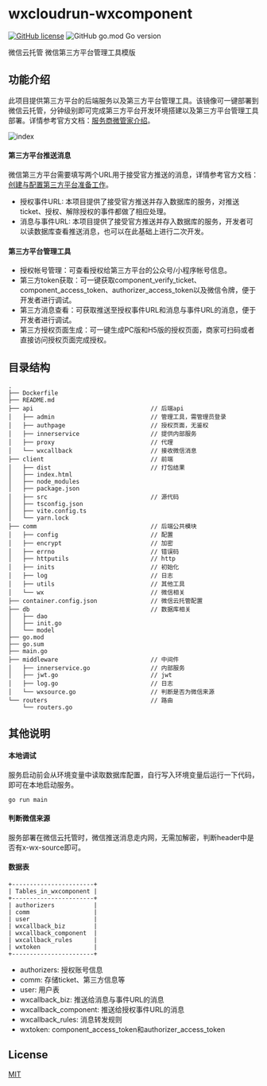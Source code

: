 # wxcloudrun-wxcomponent
[![GitHub license](https://img.shields.io/github/license/WeixinCloud/wxcloudrun-wxcomponent)](https://github.com/WeixinCloud/wxcloudrun-wxcomponent)
![GitHub go.mod Go version](https://img.shields.io/github/go-mod/go-version/WeixinCloud/wxcloudrun-wxcomponent)

微信云托管 微信第三方平台管理工具模版

## 功能介绍
此项目提供第三方平台的后端服务以及第三方平台管理工具。该镜像可一键部署到微信云托管，分钟级别即可完成第三方平台开发环境搭建以及第三方平台管理工具部署。详情参考官方文档：[服务商微管家介绍](https://developers.weixin.qq.com/doc/oplatform/Third-party_Platforms/2.0/product/management-tools.html)。

![index](https://res.wx.qq.com/op_res/BF2B0NQ2bKt-rJQL--cB3fUuCyllmnvJdFT57k786XuTE5UJQh4x8KjxiaGsg48qsqLtlP1kCZcr7E48DKq2xg)

#### 第三方平台推送消息
微信第三方平台需要填写两个URL用于接受官方推送的消息，详情参考官方文档：[创建与配置第三方平台准备工作](https://developers.weixin.qq.com/doc/oplatform/Third-party_Platforms/2.0/operation/thirdparty/prepare.html)。
- 授权事件URL: 本项目提供了接受官方推送并存入数据库的服务，对推送ticket、授权、解除授权的事件都做了相应处理。
- 消息与事件URL: 本项目提供了接受官方推送并存入数据库的服务，开发者可以读数据库查看推送消息，也可以在此基础上进行二次开发。
#### 第三方平台管理工具
- 授权帐号管理：可查看授权给第三方平台的公众号/小程序帐号信息。
- 第三方token获取：可一键获取component_verify_ticket、component_access_token、authorizer_access_token以及微信令牌，便于开发者进行调试。
- 第三方消息查看：可获取推送至授权事件URL和消息与事件URL的消息，便于开发者进行调试。
- 第三方授权页面生成：可一键生成PC版和H5版的授权页面，商家可扫码或者直接访问授权页面完成授权。

## 目录结构
```
.
├── Dockerfile
├── README.md
├── api                                 // 后端api
│   ├── admin                           // 管理工具，需管理员登录
│   ├── authpage                        // 授权页面，无鉴权
│   ├── innerservice                    // 提供内部服务
│   ├── proxy                           // 代理
│   └── wxcallback                      // 接收微信消息
├── client                              // 前端
│   ├── dist                            // 打包结果
│   ├── index.html
│   ├── node_modules
│   ├── package.json
│   ├── src                             // 源代码
│   ├── tsconfig.json
│   ├── vite.config.ts
│   └── yarn.lock
├── comm                                // 后端公共模块
│   ├── config                          // 配置
│   ├── encrypt                         // 加密
│   ├── errno                           // 错误码
│   ├── httputils                       // http
│   ├── inits                           // 初始化
│   ├── log                             // 日志
│   ├── utils                           // 其他工具
│   └── wx                              // 微信相关
├── container.config.json               // 微信云托管配置
├── db                                  // 数据库相关
│   ├── dao
│   ├── init.go
│   └── model
├── go.mod
├── go.sum
├── main.go
├── middleware                          // 中间件
│   ├── innerservice.go                 // 内部服务
│   ├── jwt.go                          // jwt
│   ├── log.go                          // 日志
│   └── wxsource.go                     // 判断是否为微信来源
└── routers                             // 路由
    └── routers.go

```

## 其他说明
#### 本地调试
服务启动前会从环境变量中读取数据库配置，自行写入环境变量后运行一下代码，即可在本地启动服务。
```
go run main
```

#### 判断微信来源
服务部署在微信云托管时，微信推送消息走内网，无需加解密，判断header中是否有x-wx-source即可。

#### 数据表
```
+-----------------------+
| Tables_in_wxcomponent |
+-----------------------+
| authorizers           |
| comm                  |
| user                  |
| wxcallback_biz        |
| wxcallback_component  |
| wxcallback_rules      |
| wxtoken               |
+-----------------------+
```
- authorizers: 授权账号信息
- comm: 存储ticket、第三方信息等
- user: 用户表
- wxcallback_biz: 推送给消息与事件URL的消息
- wxcallback_component: 推送给授权事件URL的消息
- wxcallback_rules: 消息转发规则
- wxtoken: component_access_token和authorizer_access_token

## License

[MIT](./LICENSE)
